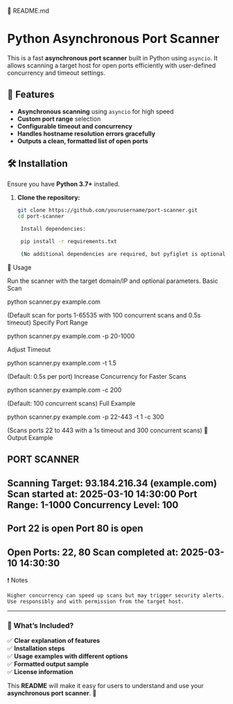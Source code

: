 📄 README.md

# Python Asynchronous Port Scanner

This is a fast **asynchronous port scanner** built in Python using `asyncio`. It allows scanning a target host for open ports efficiently with user-defined concurrency and timeout settings.

## 📌 Features
- **Asynchronous scanning** using `asyncio` for high speed
- **Custom port range** selection
- **Configurable timeout and concurrency**
- **Handles hostname resolution errors gracefully**
- **Outputs a clean, formatted list of open ports**

## 🛠️ Installation

Ensure you have **Python 3.7+** installed.

1. **Clone the repository:**
   ```bash
   git clone https://github.com/yourusername/port-scanner.git
   cd port-scanner

    Install dependencies:

    pip install -r requirements.txt

    (No additional dependencies are required, but pyfiglet is optional for ASCII banners.)

🚀 Usage

Run the scanner with the target domain/IP and optional parameters.
Basic Scan

python scanner.py example.com

(Default scan for ports 1-65535 with 100 concurrent scans and 0.5s timeout)
Specify Port Range

python scanner.py example.com -p 20-1000

Adjust Timeout

python scanner.py example.com -t 1.5

(Default: 0.5s per port)
Increase Concurrency for Faster Scans

python scanner.py example.com -c 200

(Default: 100 concurrent scans)
Full Example

python scanner.py example.com -p 22-443 -t 1 -c 300

(Scans ports 22 to 443 with a 1s timeout and 300 concurrent scans)
📜 Output Example

PORT SCANNER
------------------------------------------------------------
Scanning Target: 93.184.216.34 (example.com)
Scan started at: 2025-03-10 14:30:00
Port Range: 1-1000
Concurrency Level: 100
------------------------------------------------------------
Port 22 is open
Port 80 is open
------------------------------------------------------------
Open Ports: 22, 80
Scan completed at: 2025-03-10 14:30:30
------------------------------------------------------------

❗ Notes

    Higher concurrency can speed up scans but may trigger security alerts.
    Use responsibly and with permission from the target host.

---

### **📌 What’s Included?**
✅ **Clear explanation of features**  
✅ **Installation steps**  
✅ **Usage examples with different options**  
✅ **Formatted output sample**  
✅ **License information**  

This **README** will make it easy for users to understand and use your **asynchronous port scanner**. 🚀
